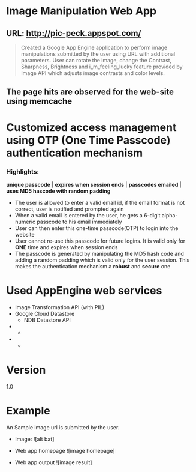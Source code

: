 Image Manipulation Web App
==========================

URL: http://pic-peck.appspot.com/
------------------------------------

> Created a Google App Engine application 
> to perform image manipulations submitted by the user
> using URL with additional parameters. User can rotate
> the image, change the Contrast, Sharpness, Brightness and
> i_m_feeling_lucky feature provided by Image API which adjusts
> image contrasts and color levels.

## The page hits are observed for the web-site using memcache

# Customized access management using OTP (One Time Passcode) authentication mechanism

### Highlights:
**unique passcode** | **expires when session ends** | **passcodes emailed** | **uses MD5 hascode with random padding**

- The user is allowed to enter a valid email id, if the email format is not correct, user is notified and prompted again
- When a valid email is entered by the user, he gets a 6-digit alpha-numeric passcode to his email immediately
- User can then enter this one-time passcode(OTP) to login into the website
- User cannot re-use this passcode for future logins. It is valid only for **ONE** time and expires when session ends
- The passcode is generated by manipulating the MD5 hash code and adding a random padding which is valid only for the user session. This makes the authentication mechanism a **robust** and **secure** one

# Used AppEngine web services
 - Image Transformation API (with PIL)
 - Google Cloud Datastore
   - NDB Datastore API
 - *
 - *


# Version
1.0

# Example
An Sample image url is submitted by the user.

 - Image:
![alt bat]

 - Web app homepage
![image homepage]

 - Web app output
![image result]

